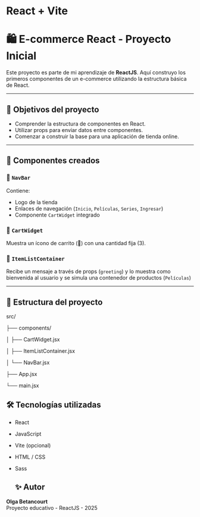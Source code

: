 # React + Vite
# 🛍️ E-commerce React - Proyecto Inicial

Este proyecto es parte de mi aprendizaje de **ReactJS**. Aquí construyo los primeros componentes de un e-commerce utilizando la estructura básica de React.

---

## 🚀 Objetivos del proyecto

- Comprender la estructura de componentes en React.
- Utilizar props para enviar datos entre componentes.
- Comenzar a construir la base para una aplicación de tienda online.

---

## 🧱 Componentes creados

### 🔹 `NavBar`
Contiene:
- Logo de la tienda
- Enlaces de navegación (`Inicio`, `Películas`, `Series`, `Ingresar`)
- Componente `CartWidget` integrado

### 🔹 `CartWidget`
Muestra un ícono de carrito (🛒) con una cantidad fija (3).

### 🔹 `ItemListContainer`
Recibe un mensaje a través de props (`greeting`) y lo muestra como bienvenida al usuario y
se simula una contenedor de productos (`Películas`)

---

## 📁 Estructura del proyecto
src/

├── components/

│ ├── CartWidget.jsx

│ ├── ItemListContainer.jsx

│ └── NavBar.jsx

├── App.jsx

└── main.jsx



## 🛠️ Tecnologías utilizadas

- React
- JavaScript
- Vite (opcional)
- HTML / CSS
- Sass

  ## ✨ Autor

**Olga Betancourt**  
Proyecto educativo - ReactJS - 2025


